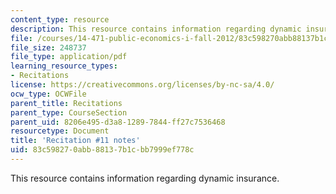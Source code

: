 ```yaml
---
content_type: resource
description: This resource contains information regarding dynamic insurance.
file: /courses/14-471-public-economics-i-fall-2012/83c598270abb88137b1cbb7999ef778c_MIT14_471F12_recnotes11.pdf
file_size: 248737
file_type: application/pdf
learning_resource_types:
- Recitations
license: https://creativecommons.org/licenses/by-nc-sa/4.0/
ocw_type: OCWFile
parent_title: Recitations
parent_type: CourseSection
parent_uid: 8206e495-d3a8-1289-7844-ff27c7536468
resourcetype: Document
title: 'Recitation #11 notes'
uid: 83c59827-0abb-8813-7b1c-bb7999ef778c
---
```

This resource contains information regarding dynamic insurance.